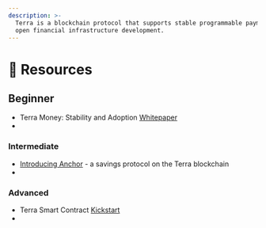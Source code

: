 ```yaml
---
description: >-
  Terra is a blockchain protocol that supports stable programmable payments and
  open financial infrastructure development.
---
```


# 👀 Resources

## Beginner

* Terra Money: Stability and Adoption [Whitepaper](https://www.terra.money/Terra_White_paper.pdf)
* 
### Intermediate

* [Introducing Anchor](https://medium.com/terra-money/introducing-anchor-25d782cbb509) - a savings protocol on the Terra blockchain
* 
### Advanced

* Terra Smart Contract [Kickstart](https://medium.com/terra-money/terra-smart-contract-kickstart-ae1c957a098c)
* 
